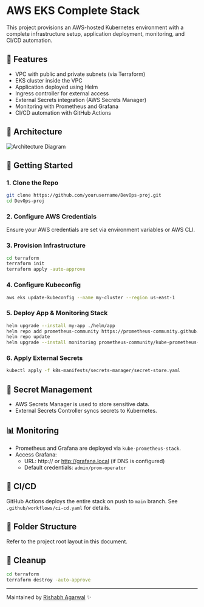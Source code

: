 # AWS EKS Complete Stack

This project provisions an AWS-hosted Kubernetes environment with a complete infrastructure setup, application deployment, monitoring, and CI/CD automation.

## 📌 Features
- VPC with public and private subnets (via Terraform)
- EKS cluster inside the VPC
- Application deployed using Helm
- Ingress controller for external access
- External Secrets integration (AWS Secrets Manager)
- Monitoring with Prometheus and Grafana
- CI/CD automation with GitHub Actions

## 📐 Architecture
![Architecture Diagram](./diagrams/architecture.png)

## 🚀 Getting Started

### 1. Clone the Repo
```bash
git clone https://github.com/yourusername/DevOps-proj.git
cd DevOps-proj

```

### 2. Configure AWS Credentials
Ensure your AWS credentials are set via environment variables or AWS CLI.

### 3. Provision Infrastructure
```bash
cd terraform
terraform init
terraform apply -auto-approve
```

### 4. Configure Kubeconfig
```bash
aws eks update-kubeconfig --name my-cluster --region us-east-1
```

### 5. Deploy App & Monitoring Stack
```bash
helm upgrade --install my-app ./helm/app
helm repo add prometheus-community https://prometheus-community.github.io/helm-charts
helm repo update
helm upgrade --install monitoring prometheus-community/kube-prometheus-stack -f ./helm/monitoring/prometheus-grafana-values.yaml
```

### 6. Apply External Secrets
```bash
kubectl apply -f k8s-manifests/secrets-manager/secret-store.yaml
```

## 🔐 Secret Management
- AWS Secrets Manager is used to store sensitive data.
- External Secrets Controller syncs secrets to Kubernetes.

## 📊 Monitoring
- Prometheus and Grafana are deployed via `kube-prometheus-stack`.
- Access Grafana:
  - URL: http://<load-balancer-dns> or http://grafana.local (if DNS is configured)
  - Default credentials: `admin/prom-operator`

## 🔄 CI/CD
GitHub Actions deploys the entire stack on push to `main` branch.
See `.github/workflows/ci-cd.yaml` for details.

## 📁 Folder Structure
Refer to the project root layout in this document.

## 🧹 Cleanup
```bash
cd terraform
terraform destroy -auto-approve
```
---
Maintained by [Rishabh Agarwal](https://github.com/yourusername) ✨

